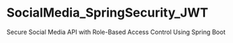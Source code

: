 # SocialMedia_SpringSecurity_JWT
Secure Social Media API with Role-Based Access Control Using Spring Boot
